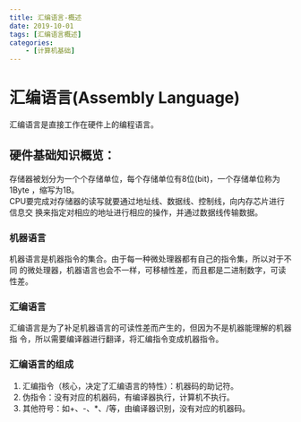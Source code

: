 ```yaml
---
title: 汇编语言-概述
date: 2019-10-01
tags: [汇编语言概述]
categories: 
    - [计算机基础]
---
```

# 汇编语言(Assembly Language)

汇编语言是直接工作在硬件上的编程语言。

## 硬件基础知识概览：
存储器被划分为一个个存储单位，每个存储单位有8位(bit)，一个存储单位称为1Byte
，缩写为1B。  
CPU要完成对存储器的读写就要通过地址线、数据线、控制线，向内存芯片进行信息交
换来指定对相应的地址进行相应的操作，并通过数据线传输数据。

### 机器语言
机器语言是机器指令的集合。由于每一种微处理器都有自己的指令集，所以对于不同
的微处理器，机器语言也会不一样，可移植性差，而且都是二进制数字，可读性差。

### 汇编语言
汇编语言是为了补足机器语言的可读性差而产生的，但因为不是机器能理解的机器指
令，所以需要编译器进行翻译，将汇编指令变成机器指令。

### 汇编语言的组成
1. 汇编指令（核心，决定了汇编语言的特性）：机器码的助记符。
2. 伪指令：没有对应的机器码，有编译器执行，计算机不执行。
3. 其他符号：如+、-、*、/等，由编译器识别，没有对应的机器码。


